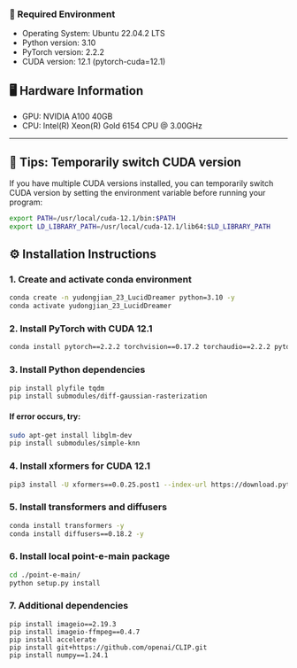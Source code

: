 
### 🚀 Required Environment
- Operating System: Ubuntu 22.04.2 LTS  
- Python version: 3.10  
- PyTorch version: 2.2.2  
- CUDA version: 12.1 (pytorch-cuda=12.1)  
## 🖥️ Hardware Information

- GPU: NVIDIA A100 40GB  
- CPU: Intel(R) Xeon(R) Gold 6154 CPU @ 3.00GHz  

---

## 🔧 Tips: Temporarily switch CUDA version

If you have multiple CUDA versions installed, you can temporarily switch CUDA version by setting the environment variable before running your program:

```bash
export PATH=/usr/local/cuda-12.1/bin:$PATH  
export LD_LIBRARY_PATH=/usr/local/cuda-12.1/lib64:$LD_LIBRARY_PATH
```

## ⚙️ Installation Instructions

### 1. Create and activate conda environment
```bash
conda create -n yudongjian_23_LucidDreamer python=3.10 -y  
conda activate yudongjian_23_LucidDreamer
```
### 2. Install PyTorch with CUDA 12.1
```bash
conda install pytorch==2.2.2 torchvision==0.17.2 torchaudio==2.2.2 pytorch-cuda=12.1 -c pytorch -c nvidia -y
```
### 3. Install Python dependencies
```bash
pip install plyfile tqdm  
pip install submodules/diff-gaussian-rasterization
```
#### If error occurs, try:  
```bash
sudo apt-get install libglm-dev  
pip install submodules/simple-knn
```
### 4. Install xformers for CUDA 12.1
```bash
pip3 install -U xformers==0.0.25.post1 --index-url https://download.pytorch.org/whl/cu121
```
### 5. Install transformers and diffusers
```bash
conda install transformers -y  
conda install diffusers==0.18.2 -y
```

### 6. Install local point-e-main package
```bash
cd ./point-e-main/  
python setup.py install
```

### 7. Additional dependencies
```
pip install imageio==2.19.3  
pip install imageio-ffmpeg==0.4.7  
pip install accelerate  
pip install git+https://github.com/openai/CLIP.git  
pip install numpy==1.24.1  
```



